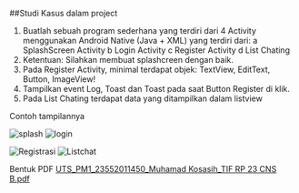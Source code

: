 ##Studi Kasus dalam project
1.	Buatlah sebuah program sederhana yang terdiri dari 4 Activity menggunakan Android Native (Java + XML) yang terdiri dari:
a	SplashScreen Activity
b	Login Activity
c	Register Activity
d	List Chating
2.	Ketentuan: Silahkan membuat splashcreen dengan baik.
3.	Pada Register Activity, minimal terdapat objek: TextView, EditText, Button, ImageView!
4.	Tampilkan event Log, Toast dan Toast pada saat Button Register di klik.
5.	Pada List Chating terdapat data yang ditampilkan dalam listview

Contoh tampilannya

![splash](https://github.com/user-attachments/assets/b6b2c49c-f164-494e-927e-947d7f816712)
    ![login](https://github.com/user-attachments/assets/80c9dff7-449e-48ed-9898-680aaf47c467)


![Registrasi](https://github.com/user-attachments/assets/182d686e-e979-4367-bbe7-83fc9f679c9c)
    ![Listchat](https://github.com/user-attachments/assets/c87cd5f6-1817-4949-b854-69bb47688aa8)



Bentuk PDF
[UTS_PM1_23552011450_Muhamad Kosasih_TIF RP 23 CNS B.pdf](https://github.com/user-attachments/files/20052398/UTS_PM1_23552011450_Muhamad.Kosasih_TIF.RP.23.CNS.B.pdf)
